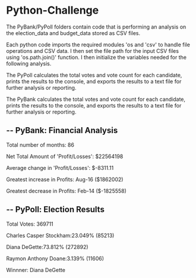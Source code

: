 # Python-Challenge

The PyBank/PyPoll folders contain code that is performing an analysis on the election_data and budget_data stored as CSV files.

Each python code imports the required modules 'os and 'csv' to handle file operations and CSV data. I then set the file path for the input CSV files using 'os.path.join()' function. I then initialize the variables needed for the following analysis.

The PyPoll calculates the total votes and vote count for each candidate, prints the results to the console, and exports the results to a text file for further analysis or reporting.

The PyBank calculates the total votes and vote count for each candidate, prints the results to the console, and exports the results to a text file for further analysis or reporting.


-- PyBank: Financial Analysis
-------------------
Total number of months: 86

Net Total Amount of 'Profit/Losses': $22564198

Average change in 'Profit/Losses': $-8311.11

Greatest increase in Profits: Aug-16 ($1862002)

Greatest decrease in Profits: Feb-14 ($-1825558)


-- PyPoll: Election Results
--------------------------------------
Total Votes: 369711

Charles Casper Stockham:23.049% (85213)

Diana DeGette:73.812% (272892)

Raymon Anthony Doane:3.139% (11606)

Winnner: Diana DeGette
